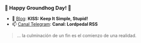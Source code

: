 ### 🌈 Happy Groundhog Day! 👋

- 🔭 [Blog](https://blog.lordpedal.duckdns.org/ "KISS: Keep It Simple, Stupid!"): **KISS: Keep It Simple, Stupid!**
- 📫 [Canal Telegram](https://t.me/lordpedal_rss "Canal: Lordpedal RSS"): **Canal: Lordpedal RSS**

> ... la culminación de un fin es el comienzo de una realidad.
